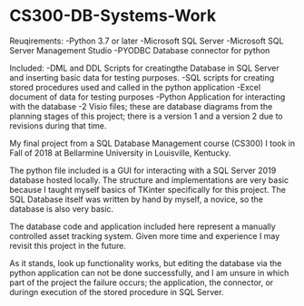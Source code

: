# CS300-DB-Systems-Work

Reuqirements:
      -Python 3.7 or later
      -Microsoft SQL Server
      -Microsoft SQL Server Management Studio
      -PYODBC Database connector for python

Included:
      -DML and DDL Scripts for creatingthe Database in SQL Server and inserting basic data for testing purposes.
      -SQL scripts for creating stored procedures used and called in the python application
      -Excel document of data for testing purposes
      -Python Application for interacting with the database
      -2 Visio files; these are database diagrams from the planning stages of this project; there is a version 1 and a version 2 due to revisions during that time.

My final project from a SQL Database Management course (CS300) I took in Fall of 2018 at Bellarmine University in Louisville, Kentucky.

The python file included is a GUI for interacting with a SQL Server 2019 database hosted locally.
The structure and implementations are very basic because I taught myself basics of TKinter specifically for this project. The SQL Database 
itself was written by hand by myself, a novice, so the database is also very basic.

The database code and application included here represent a manually controlled asset tracking system. Given more time and experience I may
revisit this project in the future.

As it stands, look up functionality works, but editing the database via the python application can not be done successfully, and I am 
unsure in which part of the project the failure occurs; the application, the connector, or duringn execution of the stored procedure 
in SQL Server.
